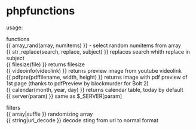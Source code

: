 # phpfunctions
usage:  
  
functions  
{{ array_rand(array, numitems) }} - select random numitems from array  
{{ str_replace(search, replace, subject) }} replaces search whith replace in subject  
{{ filesize(file) }} returns filesize  
{{ videoinfo(videolink) }} returns preview image from youtube videolink  
{{ pdfpre(pdffilename, width, height) }} returns image with pdf preview of 1st page (thanks to pdfPreview by blockmurder for Bolt 2)  
{{ calendar(month, year, day) }} returns calendar table, today by default  
{{ server(param) }} same as $_SERVER[param]


filters  
{{ array|suffle }} randomizing array  
{{ string|url_decode }} decode sting from url to normal format  
